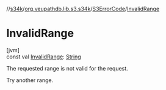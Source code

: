 //[s34k](../../../index.md)/[org.veupathdb.lib.s3.s34k](../index.md)/[S3ErrorCode](index.md)/[InvalidRange](-invalid-range.md)

# InvalidRange

[jvm]\
const val [InvalidRange](-invalid-range.md): [String](https://kotlinlang.org/api/latest/jvm/stdlib/kotlin/-string/index.html)

The requested range is not valid for the request.

Try another range.
